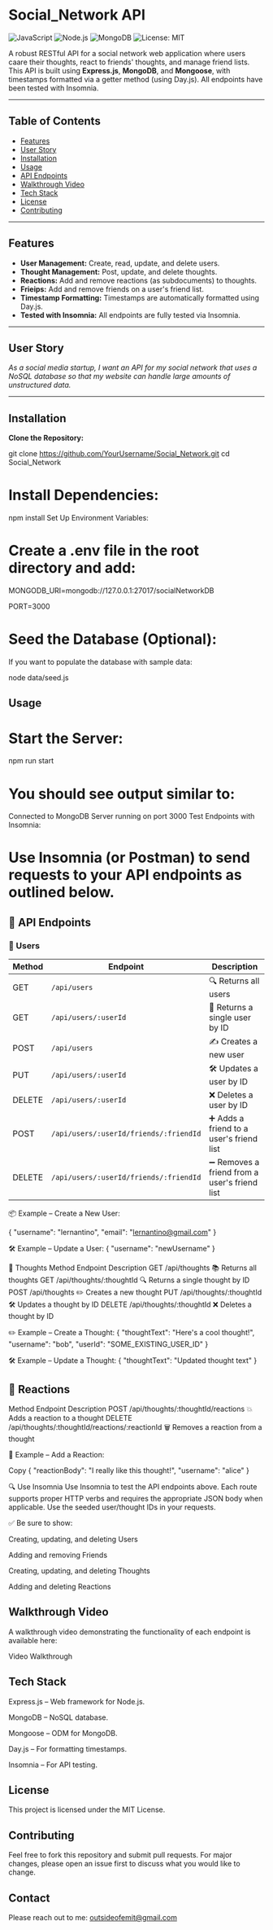 # Social_Network API
![JavaScript](https://img.shields.io/badge/Language-JavaScript-yellow?logo=javascript)
![Node.js](https://img.shields.io/badge/Runtime-Node.js-green?logo=node.js)
![MongoDB](https://img.shields.io/badge/Database-MongoDB-brightgreen?logo=mongodb)
![License: MIT](https://img.shields.io/badge/License-MIT-blue.svg)


A robust RESTful API for a social network web application where users caare their thoughts, react to friends' thoughts, and manage friend lists. This API is built using **Express.js**, **MongoDB**, and **Mongoose**, with timestamps formatted via a getter method (using Day.js). All endpoints have been tested with Insomnia.

---

## Table of Contents

- [Features](#features)
- [User Story](#user-story)
- [Installation](#installation)
- [Usage](#usage)
- [API Endpoints](#api-endpoints)
- [Walkthrough Video](#walkthrough-video)
- [Tech Stack](#tech-stack)
- [License](#license)
- [Contributing](#contributing)

---

## Features

- **User Management:** Create, read, update, and delete users.
- **Thought Management:** Post, update, and delete thoughts.
- **Reactions:** Add and remove reactions (as subdocuments) to thoughts.
- **Frieips:** Add and remove friends on a user's friend list.
- **Timestamp Formatting:** Timestamps are automatically formatted using Day.js.
- **Tested with Insomnia:** All endpoints are fully tested via Insomnia.

---

## User Story

_As a social media startup, I want an API for my social network that uses a NoSQL database so that my website can handle large amounts of unstructured data._

---

## Installation

 **Clone the Repository:**

   
   git clone https://github.com/YourUsername/Social_Network.git
   cd Social_Network

# Install Dependencies:

npm install
Set Up Environment Variables:

# Create a .env file in the root directory and add:

MONGODB_URI=mongodb://127.0.0.1:27017/socialNetworkDB

PORT=3000

# Seed the Database (Optional):

If you want to populate the database with sample data:


node data/seed.js

## Usage

# Start the Server:

npm run start

# You should see output similar to:

Connected to MongoDB
Server running on port 3000
Test Endpoints with Insomnia:

# Use Insomnia (or Postman) to send requests to your API endpoints as outlined below.

## 🚀 API Endpoints

### 👤 Users

| Method | Endpoint                                | Description                               |
|--------|-----------------------------------------|-------------------------------------------|
| GET    | `/api/users`                            | 🔍 Returns all users                       |
| GET    | `/api/users/:userId`                    | 🔎 Returns a single user by ID             |
| POST   | `/api/users`                            | ✍️ Creates a new user                      |
| PUT    | `/api/users/:userId`                    | 🛠️ Updates a user by ID                   |
| DELETE | `/api/users/:userId`                    | ❌ Deletes a user by ID                    |
| POST   | `/api/users/:userId/friends/:friendId`  | ➕ Adds a friend to a user's friend list   |
| DELETE | `/api/users/:userId/friends/:friendId`  | ➖ Removes a friend from a user's friend list |

📦 Example – Create a New User:

{
  "username": "lernantino",
  "email": "lernantino@gmail.com"
}

🛠️ Example – Update a User:
{
  "username": "newUsername"
}

💭 Thoughts
Method	Endpoint	Description
GET	/api/thoughts	📚 Returns all thoughts
GET	/api/thoughts/:thoughtId	🔍 Returns a single thought by ID
POST	/api/thoughts	✏️ Creates a new thought
PUT	/api/thoughts/:thoughtId	🛠️ Updates a thought by ID
DELETE	/api/thoughts/:thoughtId	❌ Deletes a thought by ID

✏️ Example – Create a Thought:
{
  "thoughtText": "Here's a cool thought!",
  "username": "bob",
  "userId": "SOME_EXISTING_USER_ID"
}

🛠️ Example – Update a Thought:
{
  "thoughtText": "Updated thought text"
}
## 💬 Reactions
Method	Endpoint	Description
POST	/api/thoughts/:thoughtId/reactions	💥 Adds a reaction to a thought
DELETE	/api/thoughts/:thoughtId/reactions/:reactionId	🗑️ Removes a reaction from a thought

💬 Example – Add a Reaction:

Copy
{
  "reactionBody": "I really like this thought!",
  "username": "alice"
}

🔍 Use Insomnia
Use Insomnia to test the API endpoints above. Each route supports proper HTTP verbs and requires the appropriate JSON body when applicable. Use the seeded user/thought IDs in your requests.

✅ Be sure to show:

Creating, updating, and deleting Users

Adding and removing Friends

Creating, updating, and deleting Thoughts

Adding and deleting Reactions



## Walkthrough Video
A walkthrough video demonstrating the functionality of each endpoint is available here:

Video Walkthrough


## Tech Stack
Express.js – Web framework for Node.js.

MongoDB – NoSQL database.

Mongoose – ODM for MongoDB.

Day.js – For formatting timestamps.

Insomnia – For API testing.

## License
This project is licensed under the MIT License.

## Contributing
Feel free to fork this repository and submit pull requests. For major changes, please open an issue first to discuss what you would like to change.

## Contact
Please reach out to me: outsideofemit@gmail.com

